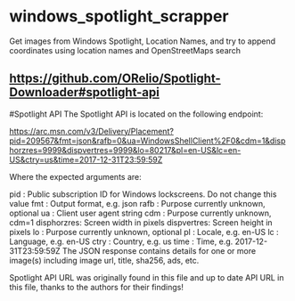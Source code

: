 # windows_spotlight_scrapper
Get images from Windows Spotlight, Location Names, and try to append coordinates using location names and OpenStreetMaps search


## https://github.com/ORelio/Spotlight-Downloader#spotlight-api

#Spotlight API
The Spotlight API is located on the following endpoint:

https://arc.msn.com/v3/Delivery/Placement?pid=209567&fmt=json&rafb=0&ua=WindowsShellClient%2F0&cdm=1&disphorzres=9999&dispvertres=9999&lo=80217&pl=en-US&lc=en-US&ctry=us&time=2017-12-31T23:59:59Z

Where the expected arguments are:

pid : Public subscription ID for Windows lockscreens. Do not change this value
fmt : Output format, e.g. json
rafb : Purpose currently unknown, optional
ua : Client user agent string
cdm : Purpose currently unknown, cdm=1
disphorzres: Screen width in pixels
dispvertres: Screen height in pixels
lo : Purpose currently unknown, optional
pl : Locale, e.g. en-US
lc : Language, e.g. en-US
ctry : Country, e.g. us
time : Time, e.g. 2017-12-31T23:59:59Z
The JSON response contains details for one or more image(s) including image url, title, sha256, ads, etc.

Spotlight API URL was originally found in this file and up to date API URL in this file, thanks to the authors for their findings!

